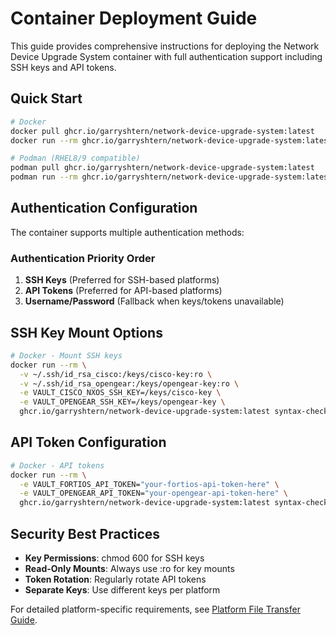 # Container Deployment Guide

This guide provides comprehensive instructions for deploying the Network Device Upgrade System container with full authentication support including SSH keys and API tokens.

## Quick Start

```bash
# Docker
docker pull ghcr.io/garryshtern/network-device-upgrade-system:latest
docker run --rm ghcr.io/garryshtern/network-device-upgrade-system:latest help

# Podman (RHEL8/9 compatible)
podman pull ghcr.io/garryshtern/network-device-upgrade-system:latest
podman run --rm ghcr.io/garryshtern/network-device-upgrade-system:latest help
```

## Authentication Configuration

The container supports multiple authentication methods:

### Authentication Priority Order
1. **SSH Keys** (Preferred for SSH-based platforms)
2. **API Tokens** (Preferred for API-based platforms)  
3. **Username/Password** (Fallback when keys/tokens unavailable)

## SSH Key Mount Options

```bash
# Docker - Mount SSH keys
docker run --rm \
  -v ~/.ssh/id_rsa_cisco:/keys/cisco-key:ro \
  -v ~/.ssh/id_rsa_opengear:/keys/opengear-key:ro \
  -e VAULT_CISCO_NXOS_SSH_KEY=/keys/cisco-key \
  -e VAULT_OPENGEAR_SSH_KEY=/keys/opengear-key \
  ghcr.io/garryshtern/network-device-upgrade-system:latest syntax-check
```

## API Token Configuration

```bash
# Docker - API tokens
docker run --rm \
  -e VAULT_FORTIOS_API_TOKEN="your-fortios-api-token-here" \
  -e VAULT_OPENGEAR_API_TOKEN="your-opengear-api-token-here" \
  ghcr.io/garryshtern/network-device-upgrade-system:latest syntax-check
```

## Security Best Practices

- **Key Permissions**: chmod 600 for SSH keys
- **Read-Only Mounts**: Always use :ro for key mounts
- **Token Rotation**: Regularly rotate API tokens
- **Separate Keys**: Use different keys per platform

For detailed platform-specific requirements, see [Platform File Transfer Guide](PLATFORM_FILE_TRANSFER_GUIDE.md).
